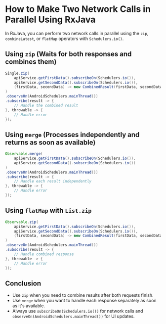# How to Make Two Network Calls in Parallel Using RxJava

In RxJava, you can perform two network calls in parallel using the `zip`, `combineLatest`, or `flatMap` operators with `Schedulers.io()`.

## Using `zip` (Waits for both responses and combines them)
```java
Single.zip(
    apiService.getFirstData().subscribeOn(Schedulers.io()),
    apiService.getSecondData().subscribeOn(Schedulers.io()),
    (firstData, secondData) -> new CombinedResult(firstData, secondData)
)
.observeOn(AndroidSchedulers.mainThread())
.subscribe(result -> {
    // Handle the combined result
}, throwable -> {
    // Handle error
});
```

## Using `merge` (Processes independently and returns as soon as available)
```java
Observable.merge(
    apiService.getFirstData().subscribeOn(Schedulers.io()),
    apiService.getSecondData().subscribeOn(Schedulers.io())
)
.observeOn(AndroidSchedulers.mainThread())
.subscribe(result -> {
    // Handle each result independently
}, throwable -> {
    // Handle error
});
```

## Using `flatMap` with `List.zip`
```java
Observable.zip(
    apiService.getFirstData().subscribeOn(Schedulers.io()),
    apiService.getSecondData().subscribeOn(Schedulers.io()),
    (firstData, secondData) -> new CombinedResult(firstData, secondData)
)
.observeOn(AndroidSchedulers.mainThread())
.subscribe(result -> {
    // Handle combined response
}, throwable -> {
    // Handle error
});
```

## Conclusion
- Use `zip` when you need to combine results after both requests finish.
- Use `merge` when you want to handle each response separately as soon as it's available.
- Always use `subscribeOn(Schedulers.io())` for network calls and `observeOn(AndroidSchedulers.mainThread())` for UI updates.
